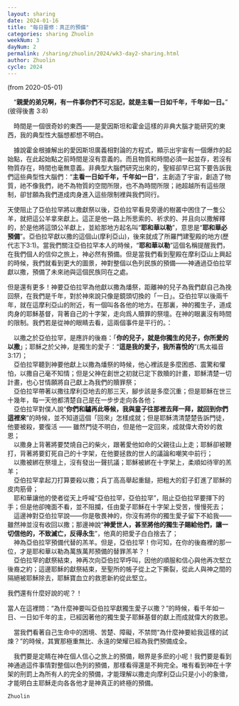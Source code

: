 ```yaml
---
layout: sharing
date: 2024-01-16
title: "每日靈修：真正的預備"
categories: sharing Zhuolin
weekNum: 3
dayNum: 2
permalink: /sharing/zhuolin/2024/wk3-day2-sharing.html
author: Zhuolin
cycle: 2024
---
```

(from 2020-05-01)
   
　“**親愛的弟兄啊，有一件事你們不可忘記，就是主看一日如千年，千年如一日。**” (彼得後書 3:8)  
   
　時間是一個很奇妙的東西——是愛因斯坦和霍金這樣的非典大腦才能研究的東西，我的典型性大腦想都想不明白。  
   
　據說霍金根據解出的愛因斯坦廣義相對論的方程式，顯示出宇宙有一個爆炸的起始點，在此起始點之前時間是沒有意義的。而且物質和時間必須一起並存，若沒有物質存在，時間也毫無意義。非典型大腦們研究出來的，聖經卻早已寫下要告訴我們這些典型性大腦們：“**主看一日如千年，千年如一日**”，主創造了宇宙，創造了物質，祂不像我們，祂不為物質的空間所限，也不為時間所限；祂超越所有這些限制，卻甘願為我們道成肉身進入這些限制裡與我們同行。  
   
天使阻止了亞伯拉罕將以撒獻祭以後，亞伯拉罕看見旁邊的樹叢中困住了一隻公羊，就把這公羊拿來獻上。這正是他一路上所思索的、祈求的、并且向以撒解釋的，於是他將這頭公羊獻上，並給那地方起名叫“**耶和華以勒**”，意思是“**耶和華必預備**”。亞伯拉罕獻以撒的這個山(摩利亞山)，後來就成了所羅門建聖殿的地方(歷代志下3:1)。當我們關注亞伯拉罕本人的時候，“**耶和華以勒**”這個名稱提醒我們，在我們個人的信仰之旅上，神必然有預備。但是當我們看到聖殿在摩利亞山上興起的時候，我們就看到更大的圖景，神對整個以色列民族的預備——神通過亞伯拉罕獻以撒，預備了未來祂與這個民族同在之處。  
   
但是還有更多！神要亞伯拉罕為他獻以撒為燔祭，距離神的兒子為我們獻自己為挽回祭，在我們是千年，對於神來說只像是鏡頭切換的「一日」。亞伯拉罕以後兩千年，就在這摩利亞山的附近，有一個叫各各他的地方。在那裏，神的獨生子，道成肉身的耶穌基督，背著自己的十字架，走向爲人贖罪的祭壇。在神的眼裏沒有時間的限制。我們若是從神的眼睛去看，這兩個事件是平行的。：  
   
　以撒之於亞伯拉罕，是應許的後裔：「**你的兒子，就是你獨生的兒子，你所愛的以撒**」；耶穌之於父神，是獨生的愛子：“**這是我的愛子，我所喜悅的**”(馬太福音3:17)；  
　亞伯拉罕聽到神要他獻上以撒為燔祭的時候，他心裡該是多麼困惑、震驚和懼怕，以撒自己毫不知情；但是父神在創世之初就已定下救贖的計畫，耶穌清楚一切計畫，也心甘情願將自己獻上為我們的贖罪祭；  
　亞伯拉罕帶著以撒往摩利亞地去的那三天，腳步該是多麼沉重；但是耶穌在世三十幾年，每一天他都清楚自己是在一步步走向各各他；  
　亞伯拉罕對僕人說“**你們和驢再此等候，我與童子往那裡去拜一拜，就回到你們這裡來**”的時候，並不知道這個「回來」怎樣成就；但是耶穌清清楚楚告訴門徒，他要被殺，要復活 —— 雖然門徒不明白，但是他一定回來，成就偉大奇妙的救恩；  
　以撒身上背著將要焚燒自己的柴火，跟著愛他如命的父親往山上走；耶穌卻被鞭打，背著將要釘死自己的十字架，在他要拯救的世人的議論和嘲笑中前行；  
　以撒被綁在祭壇上，沒有發出一聲抗議；耶穌被綁在十字架上，柔順如待宰的羔羊；  
　亞伯拉罕拿起刀打算要殺以撒；兵丁高高舉起重鎚，把粗大的釘子釘進了耶穌的皮肉筋骨；  
　耶和華讓他的使者從天上呼喊“亞伯拉罕，亞伯拉罕”，阻止亞伯拉罕要揮下的手；但是他卻掩面不看，並不阻攔，任由愛子耶穌在十字架上受苦，慢慢死去；  
　這邊神對亞伯拉罕說——你是敬畏神的，你沒有將你的獨生愛子留下不給我——雖然神並沒有收回以撒；那邊神說“**神愛世人，甚至將他的獨生子賜給他們，讓一切信他的，不致滅亡，反得永生**”，他真的把愛子白白捨去了；  
　神為亞伯拉罕預備代替的羔羊。但是，亞伯拉罕！你可知，在你的後裔裡的那一位，才是耶和華以勒為萬族萬邦預備的替罪羔羊？！  
　亞伯拉罕的獻祭結束，神再次向亞伯拉罕呼叫，因他的順服和信心與他再次堅立後裔之約；這邊耶穌的獻祭結束，至聖所的帳子從上之下撕裂，從此人與神之間的隔絕被耶穌除去，耶穌寶血立的救恩新約從此堅立。  
   
我們還有什麼好說的呢？！  
   
當人在這裡問：“為什麼神要叫亞伯拉罕獻獨生愛子以撒？”的時候，看千年如一日、一日如千年的主，已經因著他的獨生愛子耶穌基督的獻上而成就偉大的救恩。  
   
　當我們看著自己生命中的困境、苦楚、障礙，不禁問“為什麼神要給我這樣的試煉？”的時候，其實那極重無比、永遠的榮耀已經為我們預備成全。  
   
　我們要是定睛在神在個人信心之旅上的預備，眼界是多麽的小呢！我們要是看到神通過這件事情對整個以色列的預備，那樣看得還是不夠完全。唯有看到神在十字架的刑罰上為所有人的完全的預備，才能理解以撒走向摩利亞山只是小小的象徵，才能明白主耶穌走向各各他才是神真正的終極的預備。  
   
`Zhuolin`
